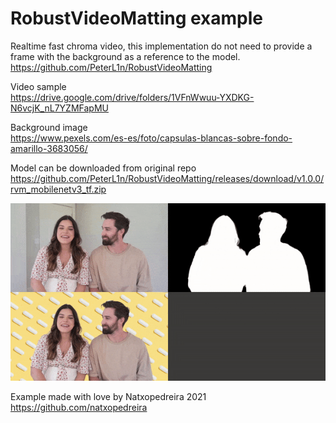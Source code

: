# RobustVideoMatting example
Realtime fast chroma video, this implementation do not need to provide a frame with the background as a reference to the model.  
https://github.com/PeterL1n/RobustVideoMatting

Video sample   
https://drive.google.com/drive/folders/1VFnWwuu-YXDKG-N6vcjK_nL7YZMFapMU

Background image  
https://www.pexels.com/es-es/foto/capsulas-blancas-sobre-fondo-amarillo-3683056/


Model can be downloaded from original repo  
https://github.com/PeterL1n/RobustVideoMatting/releases/download/v1.0.0/rvm_mobilenetv3_tf.zip


![](../media/video_matting.gif)


Example made with love by Natxopedreira 2021  
https://github.com/natxopedreira